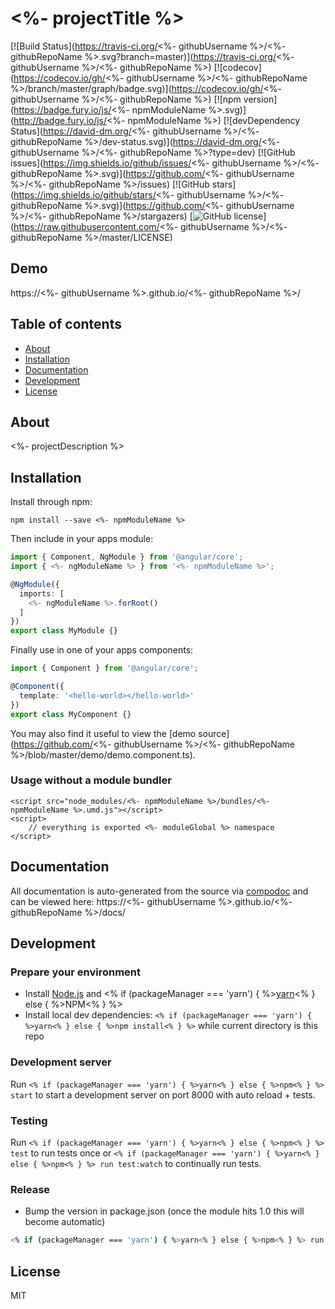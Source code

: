 # <%- projectTitle %>
[![Build Status](https://travis-ci.org/<%- githubUsername %>/<%- githubRepoName %>.svg?branch=master)](https://travis-ci.org/<%- githubUsername %>/<%- githubRepoName %>)
[![codecov](https://codecov.io/gh/<%- githubUsername %>/<%- githubRepoName %>/branch/master/graph/badge.svg)](https://codecov.io/gh/<%- githubUsername %>/<%- githubRepoName %>)
[![npm version](https://badge.fury.io/js/<%- npmModuleName %>.svg)](http://badge.fury.io/js/<%- npmModuleName %>)
[![devDependency Status](https://david-dm.org/<%- githubUsername %>/<%- githubRepoName %>/dev-status.svg)](https://david-dm.org/<%- githubUsername %>/<%- githubRepoName %>?type=dev)
[![GitHub issues](https://img.shields.io/github/issues/<%- githubUsername %>/<%- githubRepoName %>.svg)](https://github.com/<%- githubUsername %>/<%- githubRepoName %>/issues)
[![GitHub stars](https://img.shields.io/github/stars/<%- githubUsername %>/<%- githubRepoName %>.svg)](https://github.com/<%- githubUsername %>/<%- githubRepoName %>/stargazers)
[![GitHub license](https://img.shields.io/badge/license-MIT-blue.svg)](https://raw.githubusercontent.com/<%- githubUsername %>/<%- githubRepoName %>/master/LICENSE)

## Demo
https://<%- githubUsername %>.github.io/<%- githubRepoName %>/

## Table of contents

- [About](#about)
- [Installation](#installation)
- [Documentation](#documentation)
- [Development](#development)
- [License](#license)

## About

<%- projectDescription %>

## Installation

Install through npm:
```
npm install --save <%- npmModuleName %>
```

Then include in your apps module:

```typescript
import { Component, NgModule } from '@angular/core';
import { <%- ngModuleName %> } from '<%- npmModuleName %>';

@NgModule({
  imports: [
    <%- ngModuleName %>.forRoot()
  ]
})
export class MyModule {}
```

Finally use in one of your apps components:
```typescript
import { Component } from '@angular/core';

@Component({
  template: '<hello-world></hello-world>'
})
export class MyComponent {}
```

You may also find it useful to view the [demo source](https://github.com/<%- githubUsername %>/<%- githubRepoName %>/blob/master/demo/demo.component.ts).

### Usage without a module bundler
```
<script src="node_modules/<%- npmModuleName %>/bundles/<%- npmModuleName %>.umd.js"></script>
<script>
    // everything is exported <%- moduleGlobal %> namespace
</script>
```

## Documentation
All documentation is auto-generated from the source via [compodoc](https://compodoc.github.io/compodoc/) and can be viewed here:
https://<%- githubUsername %>.github.io/<%- githubRepoName %>/docs/

## Development

### Prepare your environment
* Install [Node.js](http://nodejs.org/) and <% if (packageManager === 'yarn') { %>[yarn](https://yarnpkg.com/en/docs/install)<% } else { %>NPM<% } %>
* Install local dev dependencies: `<% if (packageManager === 'yarn') { %>yarn<% } else { %>npm install<% } %>` while current directory is this repo

### Development server
Run `<% if (packageManager === 'yarn') { %>yarn<% } else { %>npm<% } %> start` to start a development server on port 8000 with auto reload + tests.

### Testing
Run `<% if (packageManager === 'yarn') { %>yarn<% } else { %>npm<% } %> test` to run tests once or `<% if (packageManager === 'yarn') { %>yarn<% } else { %>npm<% } %> run test:watch` to continually run tests.

### Release
* Bump the version in package.json (once the module hits 1.0 this will become automatic)
```bash
<% if (packageManager === 'yarn') { %>yarn<% } else { %>npm<% } %> run release
```

## License

MIT
